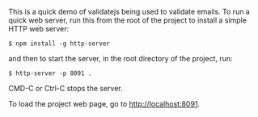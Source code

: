This is a quick demo of validatejs being used to validate emails. To run a quick web server, run this from the root of the project to install a simple HTTP web server:

```
$ npm install -g http-server
```

and then to start the server, in the root directory of the project, run:

```
$ http-server -p 8091 . 
```

CMD-C or Ctrl-C stops the server.  

To load the project web page, go to [http://localhost:8091](http://localhost:8091).

